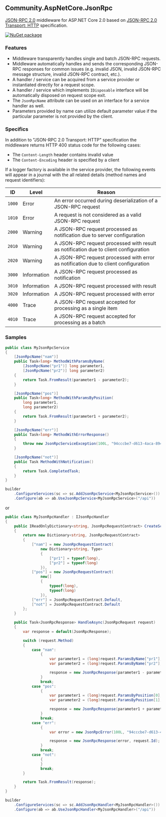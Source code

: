 ## Community.AspNetCore.JsonRpc

[JSON-RPC 2.0](http://www.jsonrpc.org/specification) middleware for ASP.NET Core 2.0 based on [JSON-RPC 2.0 Transport: HTTP](https://www.simple-is-better.org/json-rpc/transport_http.html) specification.

[![NuGet package](https://img.shields.io/nuget/v/Community.AspNetCore.JsonRpc.svg?style=flat-square)](https://www.nuget.org/packages/Community.AspNetCore.JsonRpc)

### Features

- Middleware transparently handles single and batch JSON-RPC requests.
- Middleware automatically handles and sends the corresponding JSON-RPC responses for common issues (e.g. invalid JSON, invalid JSON-RPC message structure, invalid JSON-RPC contract, etc.).
- A handler / service can be acquired from a service provider or instantiated directly for a request scope.
- A handler / service which implements `IDisposable` interface will be automatically disposed on request scope exit.
- The `JsonRpcName` attribute can be used on an interface for a service handler as well.
- Parameters provided by name can utilize default parameter value if the particular parameter is not provided by the client.

### Specifics

In addition to "JSON-RPC 2.0 Transport: HTTP" specification the middleware returns HTTP 400 status code for the following cases:

- The `Content-Length` header contains invalid value
- The `Content-Encoding` header is specified by a client

If a logger factory is available in the service provider, the following events will appear in a journal with the all related details (method names and request identifiers):

ID | Level | Reason
--- | --- | ---
`1000` | Error | An error occurred during deserialization of a JSON-RPC request
`1010` | Error | A request is not considered as a valid JSON-RPC request
`2000` | Warning | A JSON-RPC request processed as notification due to server configuration
`2010` | Warning | A JSON-RPC request processed with result as notification due to client configuration
`2020` | Warning | A JSON-RPC request processed with error as notification due to client configuration
`3000` | Information | A JSON-RPC request processed as notification
`3010` | Information | A JSON-RPC request processed with result
`3020` | Information | A JSON-RPC request processed with error
`4000` | Trace | A JSON-RPC request accepted for processing as a single item
`4010` | Trace | A JSON-RPC request accepted for processing as a batch

### Samples

```cs
public class MyJsonRpcService
{
    [JsonRpcName("nam")]
    public Task<long> MethodWithParamsByName(
        [JsonRpcName("pr1")] long parameter1,
        [JsonRpcName("pr2")] long parameter2)
    {
        return Task.FromResult(parameter1 - parameter2);
    }

    [JsonRpcName("pos")]
    public Task<long> MethodWithParamsByPosition(
        long parameter1,
        long parameter2)
    {
        return Task.FromResult(parameter1 + parameter2);
    }

    [JsonRpcName("err")]
    public Task<long> MethodWithErrorResponse()
    {
        throw new JsonRpcServiceException(100L, "94cccbe7-d613-4aca-8940-9298892b8ee6");
    }

    [JsonRpcName("not")]
    public Task MethodWithNotification()
    {
        return Task.CompletedTask;
    }
}
```
```cs
builder
    .ConfigureServices(sc => sc.AddJsonRpcService<MyJsonRpcService>())
    .Configure(ab => ab.UseJsonRpcService<MyJsonRpcService>("/api"))
```
or
```cs
public class MyJsonRpcHandler : IJsonRpcHandler
{
    public IReadOnlyDictionary<string, JsonRpcRequestContract> CreateScheme()
    {
        return new Dictionary<string, JsonRpcRequestContract>
        {
            ["nam"] = new JsonRpcRequestContract(
                new Dictionary<string, Type>
                {
                    ["pr1"] = typeof(long),
                    ["pr2"] = typeof(long)
                }),
            ["pos"] = new JsonRpcRequestContract(
                new[]
                {
                    typeof(long),
                    typeof(long)
                }),
            ["err"] = JsonRpcRequestContract.Default,
            ["not"] = JsonRpcRequestContract.Default
        };
    }

    public Task<JsonRpcResponse> HandleAsync(JsonRpcRequest request)
    {
        var response = default(JsonRpcResponse);

        switch (request.Method)
        {
            case "nam":
                {
                    var parameter1 = (long)request.ParamsByName["pr1"];
                    var parameter2 = (long)request.ParamsByName["pr2"];

                    response = new JsonRpcResponse(parameter1 - parameter2, request.Id);
                }
                break;
            case "pos":
                {
                    var parameter1 = (long)request.ParamsByPosition[0];
                    var parameter2 = (long)request.ParamsByPosition[1];

                    response = new JsonRpcResponse(parameter1 + parameter2, request.Id);
                }
                break;
            case "err":
                {
                    var error = new JsonRpcError(100L, "94cccbe7-d613-4aca-8940-9298892b8ee6");

                    response = new JsonRpcResponse(error, request.Id);
                }
                break;
            case "not":
                {
                }
                break;
        }

        return Task.FromResult(response);
    }
}
```
```cs
builder
    .ConfigureServices(sc => sc.AddJsonRpcHandler<MyJsonRpcHandler>())
    .Configure(ab => ab.UseJsonRpcHandler<MyJsonRpcHandler>("/api"))
```